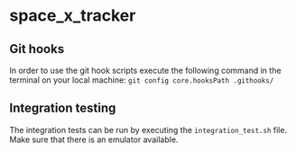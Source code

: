 # space_x_tracker

## Git hooks

In order to use the git hook scripts execute the following command in the terminal on your local machine:
`git config core.hooksPath .githooks/`

## Integration testing

The integration tests can be run by executing the `integration_test.sh` file. Make sure that there is an emulator available.
